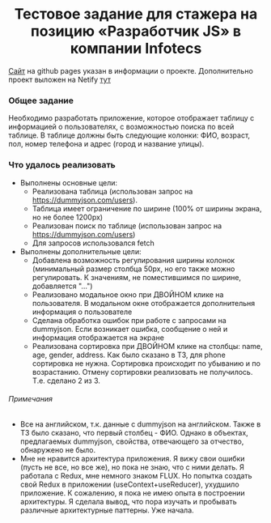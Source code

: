 <h1 align="center">Тестовое задание для стажера на позицию
«Разработчик JS» в компании Infotecs </h1>
<p> <a href='https://elenalenivtseva.github.io/tableApp/'>Сайт<a/> на github pages указан в информации о проекте. Дополнительно проект выложен на Netify <a href='https://tabletasttest.netlify.app/'>тут</a> </p>

<h3>Общее задание</h3>
<p>Необходимо разработать приложение, которое отображает таблицу с информацией о
пользователях, с возможностью поиска по всей таблице. В таблице должны быть следующие
колонки: ФИО, возраст, пол, номер телефона и адрес (город и название улицы).</p>

<h3>Что удалось реализовать</h3>
<ul>
  <li>Выполнены основные цели:
    <ul>
      <li>Реализована таблица (использован запрос на <a href='https://dummyjson.com/users'>https://dummyjson.com/users</a>).</li>
      <li>Таблица имеет ограничение по ширине (100% от ширины экрана, но не более 1200px)</li>
      <li>Реализован поиск по таблице (использован запрос на <a href='https://dummyjson.com/users/filter'>https://dummyjson.com/users</a>)</li>
      <li>Для запросов использовался fetch</li>
    </ul>
  </li>
  <li>Выполнены дополнительные цели:
    <ul>
      <li>Добавлена возможность регулирования ширины колонок (минимальный размер столбца 50px, но его также можно регулировать. К значениям, не поместившимся по ширине, добавляется "...")</li>
      <li>Реализовано модальное окно при ДВОЙНОМ клике на пользователя. В модальном окне отображается дополнительня информация о пользователе</li>
      <li>Сделана обработка ошибок при работе с запросами на dummyjson. Если возникает ошибка, сообщение о ней и информация отображается на экране</li>
      <li>Реализована сортировка при ДВОЙНОМ клике на столбцы: name, age, gender, address. Как было сказано в ТЗ, для phone сортировка не нужна. Сортировка происходит по убыванию и по возрастанию. Отмену сортировки реализовать не получилось. Т.е. сделано 2 из 3.</li>
    </ul>
  </li>
</ul>
<h6>Примечания</h6>
<ul>
  <li>Все на английском, т.к. данные с dummyjson на английском. Также в ТЗ было сказано, что первый столбец - ФИО. Однако в объектах, предлагаемых dummyjson, свойства, отвечающего за отчество, обнаружено не было. </li>
<li>Мне не нравится архитектура приложения. Я вижу свои ошибки (пусть не все, но все же), но пока не знаю, что с ними делать. Я работала с Redux, мне немного знаком FLUX. Но попытка создать свой Redux в приложении (useContext+useReducer), ухудшило приложение. К сожалению, я пока не имею опыта в построении архитектуры. Я сделала вывод, что пора изучать и пробывать различные архитектурные паттерны. Уже начала. </li>
</ul>
